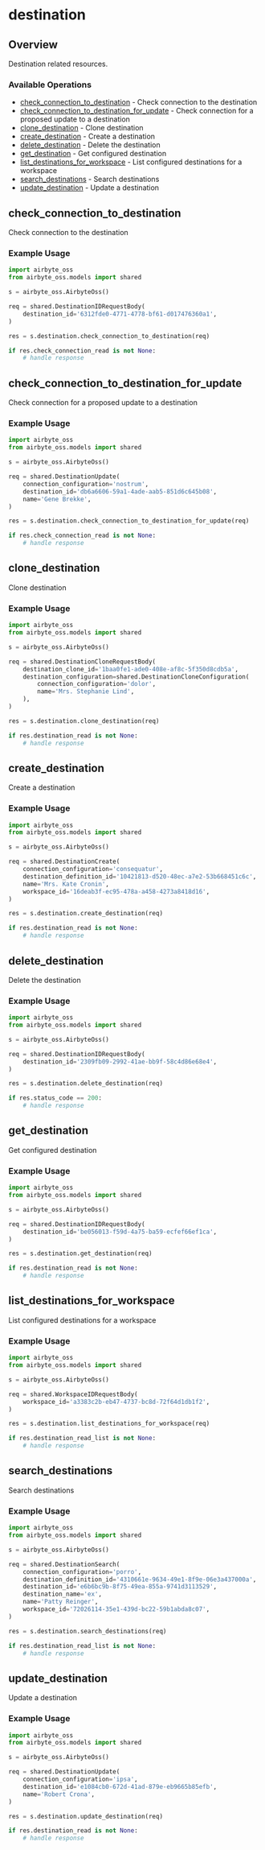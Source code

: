 # destination

## Overview

Destination related resources.

### Available Operations

* [check_connection_to_destination](#check_connection_to_destination) - Check connection to the destination
* [check_connection_to_destination_for_update](#check_connection_to_destination_for_update) - Check connection for a proposed update to a destination
* [clone_destination](#clone_destination) - Clone destination
* [create_destination](#create_destination) - Create a destination
* [delete_destination](#delete_destination) - Delete the destination
* [get_destination](#get_destination) - Get configured destination
* [list_destinations_for_workspace](#list_destinations_for_workspace) - List configured destinations for a workspace
* [search_destinations](#search_destinations) - Search destinations
* [update_destination](#update_destination) - Update a destination

## check_connection_to_destination

Check connection to the destination

### Example Usage

```python
import airbyte_oss
from airbyte_oss.models import shared

s = airbyte_oss.AirbyteOss()

req = shared.DestinationIDRequestBody(
    destination_id='6312fde0-4771-4778-bf61-d017476360a1',
)

res = s.destination.check_connection_to_destination(req)

if res.check_connection_read is not None:
    # handle response
```

## check_connection_to_destination_for_update

Check connection for a proposed update to a destination

### Example Usage

```python
import airbyte_oss
from airbyte_oss.models import shared

s = airbyte_oss.AirbyteOss()

req = shared.DestinationUpdate(
    connection_configuration='nostrum',
    destination_id='db6a6606-59a1-4ade-aab5-851d6c645b08',
    name='Gene Brekke',
)

res = s.destination.check_connection_to_destination_for_update(req)

if res.check_connection_read is not None:
    # handle response
```

## clone_destination

Clone destination

### Example Usage

```python
import airbyte_oss
from airbyte_oss.models import shared

s = airbyte_oss.AirbyteOss()

req = shared.DestinationCloneRequestBody(
    destination_clone_id='1baa0fe1-ade0-408e-af8c-5f350d8cdb5a',
    destination_configuration=shared.DestinationCloneConfiguration(
        connection_configuration='dolor',
        name='Mrs. Stephanie Lind',
    ),
)

res = s.destination.clone_destination(req)

if res.destination_read is not None:
    # handle response
```

## create_destination

Create a destination

### Example Usage

```python
import airbyte_oss
from airbyte_oss.models import shared

s = airbyte_oss.AirbyteOss()

req = shared.DestinationCreate(
    connection_configuration='consequatur',
    destination_definition_id='10421813-d520-48ec-a7e2-53b668451c6c',
    name='Mrs. Kate Cronin',
    workspace_id='16deab3f-ec95-478a-a458-4273a8418d16',
)

res = s.destination.create_destination(req)

if res.destination_read is not None:
    # handle response
```

## delete_destination

Delete the destination

### Example Usage

```python
import airbyte_oss
from airbyte_oss.models import shared

s = airbyte_oss.AirbyteOss()

req = shared.DestinationIDRequestBody(
    destination_id='2309fb09-2992-41ae-bb9f-58c4d86e68e4',
)

res = s.destination.delete_destination(req)

if res.status_code == 200:
    # handle response
```

## get_destination

Get configured destination

### Example Usage

```python
import airbyte_oss
from airbyte_oss.models import shared

s = airbyte_oss.AirbyteOss()

req = shared.DestinationIDRequestBody(
    destination_id='be056013-f59d-4a75-ba59-ecfef66ef1ca',
)

res = s.destination.get_destination(req)

if res.destination_read is not None:
    # handle response
```

## list_destinations_for_workspace

List configured destinations for a workspace

### Example Usage

```python
import airbyte_oss
from airbyte_oss.models import shared

s = airbyte_oss.AirbyteOss()

req = shared.WorkspaceIDRequestBody(
    workspace_id='a3383c2b-eb47-4737-bc8d-72f64d1db1f2',
)

res = s.destination.list_destinations_for_workspace(req)

if res.destination_read_list is not None:
    # handle response
```

## search_destinations

Search destinations

### Example Usage

```python
import airbyte_oss
from airbyte_oss.models import shared

s = airbyte_oss.AirbyteOss()

req = shared.DestinationSearch(
    connection_configuration='porro',
    destination_definition_id='4310661e-9634-49e1-8f9e-06e3a437000a',
    destination_id='e6b6bc9b-8f75-49ea-855a-9741d3113529',
    destination_name='ex',
    name='Patty Reinger',
    workspace_id='72026114-35e1-439d-bc22-59b1abda8c07',
)

res = s.destination.search_destinations(req)

if res.destination_read_list is not None:
    # handle response
```

## update_destination

Update a destination

### Example Usage

```python
import airbyte_oss
from airbyte_oss.models import shared

s = airbyte_oss.AirbyteOss()

req = shared.DestinationUpdate(
    connection_configuration='ipsa',
    destination_id='e1084cb0-672d-41ad-879e-eb9665b85efb',
    name='Robert Crona',
)

res = s.destination.update_destination(req)

if res.destination_read is not None:
    # handle response
```
